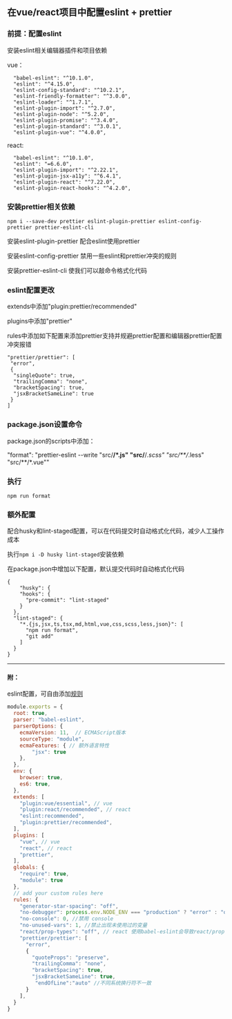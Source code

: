 ## 在vue/react项目中配置eslint + prettier

### 前提：配置eslint

安装eslint相关编辑器插件和项目依赖

vue：
```
  "babel-eslint": "^10.1.0",
  "eslint": "^4.15.0",
  "eslint-config-standard": "^10.2.1",
  "eslint-friendly-formatter": "^3.0.0",
  "eslint-loader": "^1.7.1",
  "eslint-plugin-import": "^2.7.0",
  "eslint-plugin-node": "^5.2.0",
  "eslint-plugin-promise": "^3.4.0",
  "eslint-plugin-standard": "^3.0.1",
  "eslint-plugin-vue": "^4.0.0",
```

react:
```
  "babel-eslint": "^10.1.0",
  "eslint": "=6.6.0",
  "eslint-plugin-import": "^2.22.1",
  "eslint-plugin-jsx-a11y": "^6.4.1",
  "eslint-plugin-react": "^7.22.0",
  "eslint-plugin-react-hooks": "^4.2.0",
```

### 安装prettier相关依赖

`npm i --save-dev prettier eslint-plugin-prettier eslint-config-prettier prettier-eslint-cli`

安装eslint-plugin-prettier 配合eslint使用prettier

安装eslint-config-prettier 禁用一些eslint和prettier冲突的规则

安装prettier-eslint-cli 使我们可以敲命令格式化代码

### eslint配置更改

extends中添加"plugin:prettier/recommended"

plugins中添加"prettier"

rules中添加如下配置来添加prettier支持并规避prettier配置和编辑器prettier配置冲突报错
```
"prettier/prettier": [
 "error",
 {
  "singleQuote": true,
  "trailingComma": "none",
  "bracketSpacing": true,
  "jsxBracketSameLine": true
 }
]
```

### package.json设置命令

package.json的scripts中添加：

"format": "prettier-eslint --write \"src/**/*.js\" \"src/**/*.scss\" \"src/**/*.less\" \"src/**/*.vue\""

### 执行

`npm run format`

### 额外配置

配合husky和lint-staged配置，可以在代码提交时自动格式化代码，减少人工操作成本

执行`npm i -D husky lint-staged`安装依赖

在package.json中增加以下配置，默认提交代码时自动格式化代码

```
{
	"husky": {
    "hooks": {
      "pre-commit": "lint-staged"
    }
  },
  "lint-staged": {
    "*.{js,jsx,ts,tsx,md,html,vue,css,scss,less,json}": [
      "npm run format",
      "git add"
    ]
  }
}
```

---

#### 附：
eslint配置，可自由添加[规则](http://eslint.cn/docs/rules/)
```javascript
module.exports = {
  root: true,
  parser: "babel-eslint",
  parserOptions: {
    ecmaVersion: 11,  // ECMAScript版本
    sourceType: "module",
    ecmaFeatures: { // 额外语言特性
        "jsx": true
    },
  },
  env: {
    browser: true,
    es6: true,
  },
  extends: [
    "plugin:vue/essential", // vue
    "plugin:react/recommended", // react
    "eslint:recommended",
    "plugin:prettier/recommended",
  ],
  plugins: [
    "vue", // vue
    "react", // react
    "prettier",
  ],
  globals: {
    "require": true,
    "module": true
  },
  // add your custom rules here
  rules: {
    "generator-star-spacing": "off",
    "no-debugger": process.env.NODE_ENV === "production" ? "error" : "off",
    "no-console": 0, //禁用 console
    "no-unused-vars": 1, //禁止出现未使用过的变量
    "react/prop-types": "off", // react 使用babel-eslint会导致react/prop-types报错
    "prettier/prettier": [
      "error",
      {
        "quoteProps": "preserve",
        "trailingComma": "none",
        "bracketSpacing": true,
        "jsxBracketSameLine": true,
         "endOfLine":"auto" //不同系统换行符不一致
      }
    ],
  }
}

```

